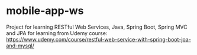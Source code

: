 # mobile-app-ws
Project for learning RESTful Web Services, Java, Spring Boot, Spring MVC and JPA for learning from Udemy course: https://www.udemy.com/course/restful-web-service-with-spring-boot-jpa-and-mysql/
